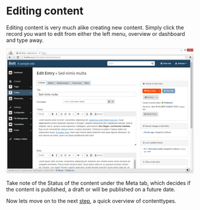 Editing content
===========

Editing content is very much alike creating new content. Simply click the
record you want to edit from either the left menu, overview or dashboard
and type away.

<a href="/files/screenshots/edit-content.png" class="popup"><img src="/files/screenshots/edit-content.png" width="590"></a><br>

Take note of the Status of the content under the Meta tab, which decides if the
content is published, a draft or will be published on a future date.

Now lets move on to the next [step](/contenttypes), a quick overview of
contenttypes.